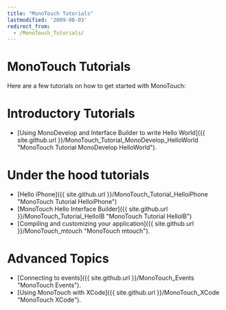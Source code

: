 ```yaml
---
title: "MonoTouch Tutorials"
lastmodified: '2009-08-03'
redirect_from:
  - /MonoTouch_Tutorials/
---
```


MonoTouch Tutorials
===================

Here are a few tutorials on how to get started with MonoTouch:

Introductory Tutorials
======================

-   [Using MonoDevelop and Interface Builder to write Hello World]({{ site.github.url }}/MonoTouch_Tutorial_MonoDevelop_HelloWorld "MonoTouch Tutorial MonoDevelop HelloWorld").

Under the hood tutorials
========================

-   [Hello iPhone]({{ site.github.url }}/MonoTouch_Tutorial_HelloiPhone "MonoTouch Tutorial HelloiPhone")
-   [MonoTouch Hello Interface Builder]({{ site.github.url }}/MonoTouch_Tutorial_HelloIB "MonoTouch Tutorial HelloIB")
-   [Compiling and customizing your application]({{ site.github.url }}/MonoTouch_mtouch "MonoTouch mtouch").

Advanced Topics
===============

-   [Connecting to events]({{ site.github.url }}/MonoTouch_Events "MonoTouch Events").
-   [Using MonoTouch with XCode]({{ site.github.url }}/MonoTouch_XCode "MonoTouch XCode").


